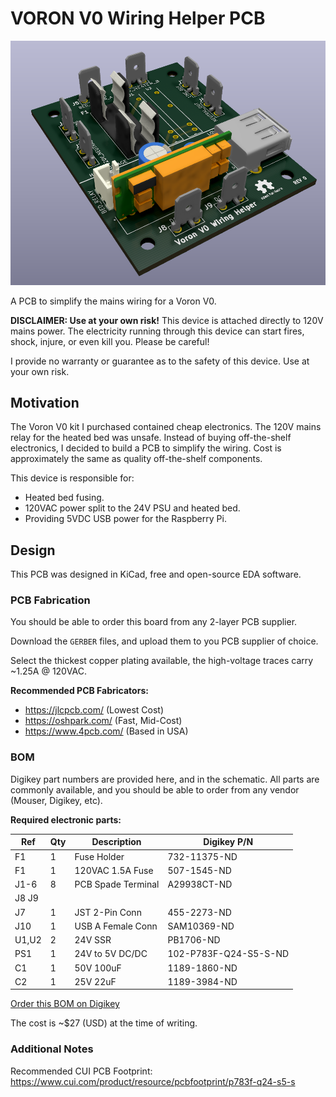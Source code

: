 # VORON V0 Wiring Helper PCB

![PCB 3D Rendering](PCB_Render.png)

A PCB to simplify the mains wiring for a Voron V0.

**DISCLAIMER: Use at your own risk!**
This device is attached directly to 120V mains power. The electricity running through this device
can start fires, shock, injure, or even kill you. Please be careful!

I provide no warranty or guarantee as to the safety of this device. Use at your own risk.

## Motivation
The Voron V0 kit I purchased contained cheap electronics. The 120V mains relay for the heated bed
was unsafe. Instead of buying off-the-shelf electronics, I decided to build a PCB to simplify
the wiring. Cost is approximately the same as quality off-the-shelf components.

This device is responsible for:
 - Heated bed fusing.
 - 120VAC power split to the 24V PSU and heated bed.
 - Providing 5VDC USB power for the Raspberry Pi.

## Design
This PCB was designed in KiCad, free and open-source EDA software.

### PCB Fabrication
You should be able to order this board from any 2-layer PCB supplier.

Download the `GERBER` files, and upload them to you PCB supplier of choice.

Select the thickest copper plating available, the high-voltage traces carry ~1.25A @ 120VAC.

**Recommended PCB Fabricators:**
 - https://jlcpcb.com/ (Lowest Cost)
 - https://oshpark.com/ (Fast, Mid-Cost)
 - https://www.4pcb.com/ (Based in USA)

### BOM
Digikey part numbers are provided here, and in the schematic. All parts are commonly available,
and you should be able to order from any vendor (Mouser, Digikey, etc).

**Required electronic parts:**

| Ref   | Qty | Description        | Digikey P/N           |
|-------|-----|--------------------|-----------------------|
| F1    |  1  | Fuse Holder        | 732-11375-ND          |
| F1    |  1  | 120VAC 1.5A Fuse   | 507-1545-ND           |
| J1-6  |  8  | PCB Spade Terminal | A29938CT-ND           |
| J8 J9 |     |                    |                       |
| J7    |  1  | JST 2-Pin Conn     | 455-2273-ND           |
| J10   |  1  | USB A Female Conn  | SAM10369-ND           |
| U1,U2 |  2  | 24V SSR            | PB1706-ND             |
| PS1   |  1  | 24V to 5V DC/DC    | 102-P783F-Q24-S5-S-ND |
| C1    |  1  | 50V 100uF          | 1189-1860-ND          |
| C2    |  1  | 25V 22uF           | 1189-3984-ND          |

[Order this BOM on Digikey](https://www.digikey.com/BOM/Create/CreateSharedBom?bomId=8479123)

The cost is ~$27 (USD) at the time of writing.

### Additional Notes
Recommended CUI PCB Footprint:
https://www.cui.com/product/resource/pcbfootprint/p783f-q24-s5-s
